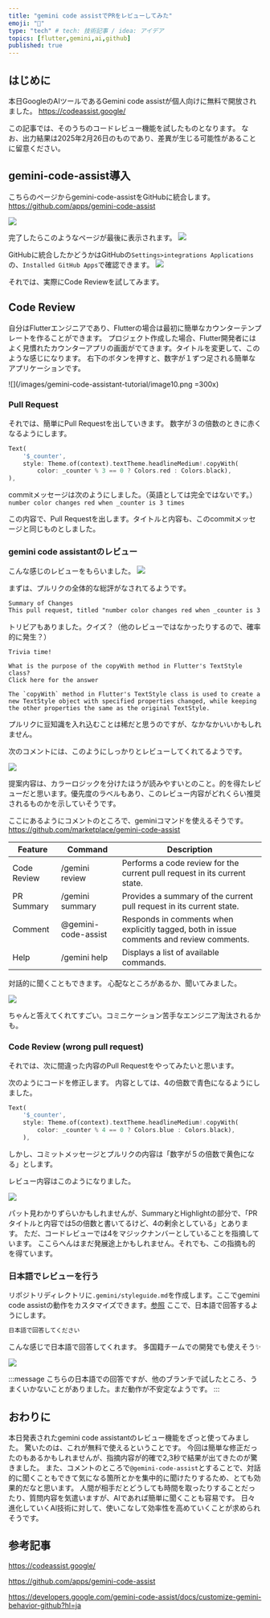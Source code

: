 ```yaml
---
title: "gemini code assistでPRをレビューしてみた"
emoji: "🤖"
type: "tech" # tech: 技術記事 / idea: アイデア
topics: [flutter,gemini,ai,github]
published: true
---
```


## はじめに
本日GoogleのAIツールであるGemini code assistが個人向けに無料で開放されました。
https://codeassist.google/

この記事では、そのうちのコードレビュー機能を試したものとなります。
なお、出力結果は2025年2月26日のものであり、差異が生じる可能性があることに留意ください。

## gemini-code-assist導入
こちらのページからgemini-code-assistをGitHubに統合します。
https://github.com/apps/gemini-code-assist

![](/images/gemini-code-assistant-tutorial/image1.png)

完了したらこのようなページが最後に表示されます。
![](/images/gemini-code-assistant-tutorial/image2.png)

GitHubに統合したかどうかはGitHubの`Settings>integrations Applications`の、`Installed GitHub Apps`で確認できます。
![](/images/gemini-code-assistant-tutorial/image3.png)

それでは、実際にCode Reviewを試してみます。

## Code Review
自分はFlutterエンジニアであり、Flutterの場合は最初に簡単なカウンターテンプレートを作ることができます。
プロジェクト作成した場合、Flutter開発者にはよく見慣れたカウンターアプリの画面がでてきます。タイトルを変更して、このような感じになります。
右下のボタンを押すと、数字が１ずつ足される簡単なアプリケーションです。

![](/images/gemini-code-assistant-tutorial/image10.png =300x)

### Pull Request
それでは、簡単にPull Requestを出していきます。
数字が３の倍数のときに赤くなるようにします。

```dart
Text(
    '$_counter',
    style: Theme.of(context).textTheme.headlineMedium!.copyWith(
        color: _counter % 3 == 0 ? Colors.red : Colors.black),
),
```
commitメッセージは次のようにしました。（英語としては完全ではないです。）
`number color changes red when _counter is 3 times`

この内容で、Pull Requestを出します。タイトルと内容も、このcommitメッセージと同じものとしました。

### gemini code assistantのレビュー
こんな感じのレビューをもらいました。
![](/images/gemini-code-assistant-tutorial/image4.png)

まずは、プルリクの全体的な総評がなされてるようです。
```md
Summary of Changes
This pull request, titled "number color changes red when _counter is 3 times", modifies the lib/main.dart file to change the color of the counter text to red when the _counter variable is a multiple of 3. The change involves using the copyWith method on the headlineMedium text style to conditionally set the color to red or black based on the _counter value.
```

トリビアもありました。クイズ？（他のレビューではなかったりするので、確率的に発生？）

```
Trivia time!

What is the purpose of the copyWith method in Flutter's TextStyle class?
Click here for the answer

The `copyWith` method in Flutter's TextStyle class is used to create a new TextStyle object with specified properties changed, while keeping the other properties the same as the original TextStyle.
```

プルリクに豆知識を入れ込むことは稀だと思うのですが、なかなかいいかもしれません。

次のコメントには、このようにしっかりとレビューしてくれてるようです。

![](/images/gemini-code-assistant-tutorial/image7.png)

提案内容は、カラーロジックを分けたほうが読みやすいとのこと。的を得たレビューだと思います。優先度のラベルもあり、このレビュー内容がどれくらい推奨されるものかを示していそうです。


ここにあるようにコメントのところで、geminiコマンドを使えるそうです。
https://github.com/marketplace/gemini-code-assist

|Feature|Command|Description|
| ---- | ---- | ---- |
|Code Review|/gemini review|Performs a code review for the current pull request in its current state.|
|PR Summary|/gemini summary|Provides a summary of the current pull request in its current state.|
|Comment |@gemini-code-assist|Responds in comments when explicitly tagged, both in issue comments and review comments.|
|Help|/gemini help|Displays a list of available commands.|

対話的に聞くこともできます。
心配なところがあるか、聞いてみました。

![](/images/gemini-code-assistant-tutorial/image6.png)

ちゃんと答えてくれてすごい。コミニケーション苦手なエンジニア淘汰されるかも。


### Code Review (wrong pull request)
それでは、次に間違った内容のPull Requestをやってみたいと思います。

次のようにコードを修正します。
内容としては、4の倍数で青色になるようにしました。

```dart
Text(
    '$_counter',
    style: Theme.of(context).textTheme.headlineMedium!.copyWith(
        color: _counter % 4 == 0 ? Colors.blue : Colors.black),
    ),
```

しかし、コミットメッセージとプルリクの内容は「数字が５の倍数で黄色になる」とします。

レビュー内容はこのようになりました。

![](/images/gemini-code-assistant-tutorial/image9.png)

パット見わかりずらいかもしれませんが、SummaryとHighlightの部分で、「PRタイトルと内容では5の倍数と書いてるけど、4の剰余としている」とあります。
ただ、コードレビューでは4をマジックナンバーとしていることを指摘しています。
ここらへんはまだ発展途上かもしれません。それでも、この指摘も的を得ています。

### 日本語でレビューを行う
リポジトリディレクトリに`.gemini/styleguide.md`を作成します。ここでgemini code assistの動作をカスタマイズできます。[参照](https://developers.google.com/gemini-code-assist/docs/customize-gemini-behavior-github?hl=ja)
ここで、日本語で回答するようにします。

```.gemini/styleguide.md
日本語で回答してください
```

こんな感じで日本語で回答してくれます。
多国籍チームでの開発でも使えそう✨️

![](/images/gemini-code-assistant-tutorial/image11.png)

:::message
こちらの日本語での回答ですが、他のブランチで試したところ、うまくいかないことがありました。まだ動作が不安定なようです。
:::

## おわりに
本日発表されたgemini code assistantのレビュー機能をざっと使ってみました。
驚いたのは、これが無料で使えるということです。
今回は簡単な修正だったのもあるかもしれませんが、指摘内容が的確で2,3秒で結果が出てきたのが驚きました。
また、コメントのところで`@gemini-code-assist`とすることで、対話的に聞くこともできて気になる箇所とかを集中的に聞けたりするため、とても効果的だなと思います。
人間が相手だとどうしても時間を取ったりすることだったり、質問内容を気遣いますが、AIであれば簡単に聞くことも容易です。
日々進化していくAI技術に対して、使いこなして効率性を高めていくことが求められそうです。

## 参考記事
https://codeassist.google/

https://github.com/apps/gemini-code-assist

https://developers.google.com/gemini-code-assist/docs/customize-gemini-behavior-github?hl=ja